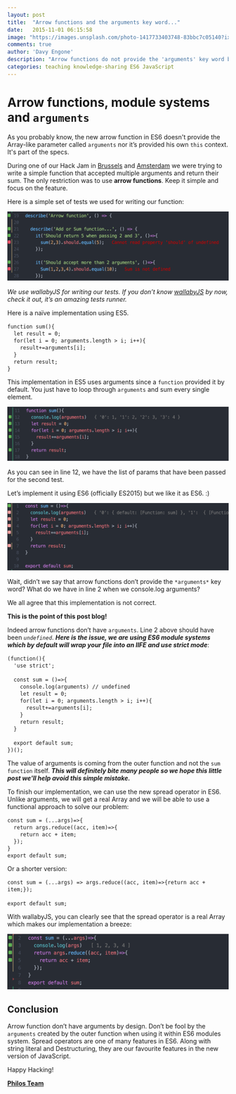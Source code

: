 ```yaml
---
layout: post
title:  "Arrow functions and the arguments key word..."
date:   2015-11-01 06:15:58
image: "https://images.unsplash.com/photo-1417733403748-83bbc7c05140?ixlib=rb-0.3.5&q=80&fm=jpg&s=b465f239382e56a02e2cb6e94c7e8118"
comments: true
author: 'Davy Engone'
description: "Arrow functions do not provide the 'arguments' key word but when used within the ES6 module systems..."
categories: teaching knowledge-sharing ES6 JavaScript
---
```


# Arrow functions, module systems and ```arguments```

As you probably know, the new arrow function in ES6 doesn't provide the Array-like parameter called ```arguments``` nor it’s provided his own ```this``` context. It's part of the specs.

During one of our Hack Jam in [Brussels](http://www.meetup.com/javascriptlab/) and [Amsterdam](http://www.meetup.com/javascript-lab-adam/) we were trying to write a simple function that accepted multiple arguments and return their sum. The only restriction was to use **arrow functions**. Keep it simple and focus on the feature.

Here is a simple set of tests we used for writing our function:


![Alt text](/images/arrow-function/arrow-function1.png)

*We use wallabyJS for writing our tests. If you don’t know [wallabyJS](http://wallabyjs.com/) by now, check it out, it’s an amazing tests runner.*

Here is a naïve implementation using ES5.

```
function sum(){
  let result = 0;
  for(let i = 0; arguments.length > i; i++){
    result+=arguments[i];
  }
  return result;
}
```

This implementation in ES5 uses arguments since a ```function``` provided it by default. You just have to loop through ```arguments``` and sum every single element.

![Alt text](/images/arrow-function/arrow-function2.png)

As you can see in line 12, we have the list of params that have been passed for the second test.

Let’s implement it using ES6 (officially ES2015) but we like it as ES6. :)

![Alt text](/images/arrow-function/arrow-function3.png)

Wait, didn’t we say that arrow functions don’t provide the ```*arguments*``` key word? What do we have in line 2 when we console.log arguments?

We all agree that this implementation is not correct.

**This is the point of this post blog!**

Indeed arrow functions don’t have ```arguments```. Line 2 above should have been *```undefined```*. ***Here is the issue, we are using ES6 module systems which by default will wrap your file into an IIFE and use strict mode***:

```
(function(){
  'use strict';

  const sum = ()=>{
    console.log(arguments) // undefined
    let result = 0;
    for(let i = 0; arguments.length > i; i++){
      result+=arguments[i];
    }
    return result;
  }

  export default sum;
})();
```

The value of arguments is coming from the outer function and not the ```sum function``` itself. ***This will definitely bite many people so we hope this little post we'll help avoid this simple mistake.***

To finish our implementation, we can use the new spread operator in ES6. Unlike arguments, we will get a real Array and we will be able to use a functional approach to solve our problem:

```
const sum = (...args)=>{
  return args.reduce((acc, item)=>{
    return acc + item;
  });
}
export default sum;
```


Or a shorter version:

```
const sum = (...args) => args.reduce((acc, item)=>{return acc + item;});

export default sum;
```

With wallabyJS, you can clearly see that the spread operator is a real Array which makes our implementation a breeze:

![Alt text](/images/arrow-function/arrow-function4.png)

## Conclusion

Arrow function don’t have arguments by design. Don’t be fool by the ```arguments``` created by the outer function when using it within ES6 modules system. Spread operators are one of many features in ES6. Along with string literal and Destructuring, they are our favourite features in the new version of JavaScript.


Happy Hacking!

**[Philos Team](https://philos.io/)**
